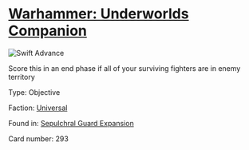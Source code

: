# [Warhammer: Underworlds Companion](https://guidokessels.github.io/wh-underworlds)

  

![Swift Advance](https://warhammerunderworlds.com/wp-content/uploads/sites/6/2017/12/293_ENG-Swift-Advance.png)

Score this in an end phase if all of your surviving fighters are in enemy territory

Type: Objective

Faction: [Universal](https://guidokessels.github.io/wh-underworlds/factions/universal)

Found in: [Sepulchral Guard Expansion](https://guidokessels.github.io/wh-underworlds/locations/sepulchral-guard-expansion)

Card number: 293

